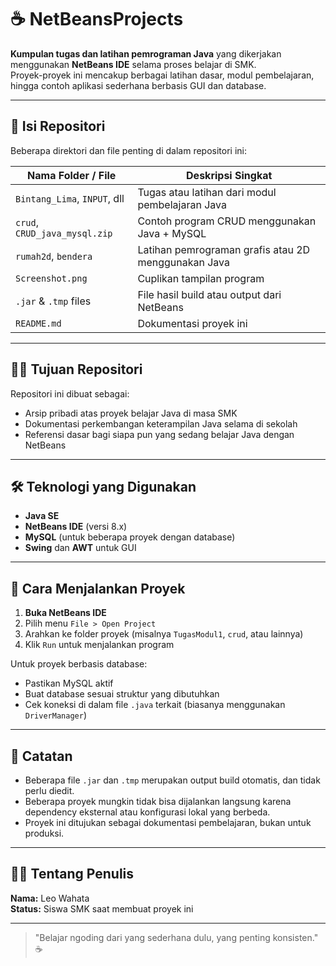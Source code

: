 # ☕ NetBeansProjects

**Kumpulan tugas dan latihan pemrograman Java** yang dikerjakan menggunakan **NetBeans IDE** selama proses belajar di SMK.  
Proyek-proyek ini mencakup berbagai latihan dasar, modul pembelajaran, hingga contoh aplikasi sederhana berbasis GUI dan database.

---

## 📁 Isi Repositori

Beberapa direktori dan file penting di dalam repositori ini:

| Nama Folder / File           | Deskripsi Singkat                                           |
|------------------------------|-------------------------------------------------------------|
| `Bintang_Lima`, `INPUT`, dll | Tugas atau latihan dari modul pembelajaran Java            |
| `crud`, `CRUD_java_mysql.zip`| Contoh program CRUD menggunakan Java + MySQL               |
| `rumah2d`, `bendera`         | Latihan pemrograman grafis atau 2D menggunakan Java         |
| `Screenshot.png`             | Cuplikan tampilan program                                  |
| `.jar` & `.tmp` files        | File hasil build atau output dari NetBeans                 |
| `README.md`                  | Dokumentasi proyek ini                                     |

---

## 🧑‍🏫 Tujuan Repositori

Repositori ini dibuat sebagai:
- Arsip pribadi atas proyek belajar Java di masa SMK
- Dokumentasi perkembangan keterampilan Java selama di sekolah
- Referensi dasar bagi siapa pun yang sedang belajar Java dengan NetBeans

---

## 🛠️ Teknologi yang Digunakan

- **Java SE**
- **NetBeans IDE** (versi 8.x)
- **MySQL** (untuk beberapa proyek dengan database)
- **Swing** dan **AWT** untuk GUI

---

## 🔧 Cara Menjalankan Proyek

1. **Buka NetBeans IDE**
2. Pilih menu `File > Open Project`
3. Arahkan ke folder proyek (misalnya `TugasModul1`, `crud`, atau lainnya)
4. Klik `Run` untuk menjalankan program

Untuk proyek berbasis database:
- Pastikan MySQL aktif
- Buat database sesuai struktur yang dibutuhkan
- Cek koneksi di dalam file `.java` terkait (biasanya menggunakan `DriverManager`)


---

## 📌 Catatan

- Beberapa file `.jar` dan `.tmp` merupakan output build otomatis, dan tidak perlu diedit.
- Beberapa proyek mungkin tidak bisa dijalankan langsung karena dependency eksternal atau konfigurasi lokal yang berbeda.
- Proyek ini ditujukan sebagai dokumentasi pembelajaran, bukan untuk produksi.

---

## 🙋‍♂️ Tentang Penulis

**Nama:** Leo Wahata  
**Status:** Siswa SMK saat membuat proyek ini  

---

> "Belajar ngoding dari yang sederhana dulu, yang penting konsisten." ☕ 
